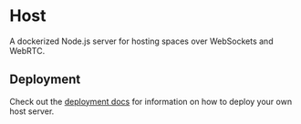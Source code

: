 # Host

A dockerized Node.js server for hosting spaces over WebSockets and WebRTC.

## Deployment

Check out the [deployment docs](https://docs.thewired.space/deployment/host) for information on how to deploy your own host server.
